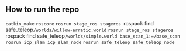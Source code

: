 ## How to run the repo
`catkin_make`
`roscore`
`rosrun stage_ros stageros `rospack find safe_teleop`/worlds/willow-erratic.world`
`rosrun stage_ros stageros `rospack find safe_teleop`/worlds/simple.world base_scan_1:=/base_scan`
`rosrun icp_slam icp_slam_node`
`rosrun safe_teleop safe_teleop_node`
